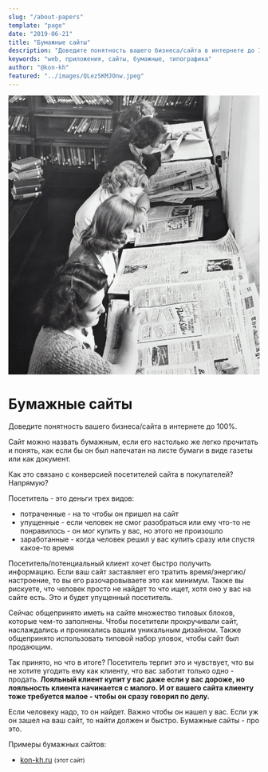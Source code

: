 ```yaml
---
slug: "/about-papers"
template: "page"
date: "2019-06-21"
title: "Бумажные сайты"
description: "Доведите понятность вашего бизнеса/сайта в интернете до 100%."
keywords: "web, приложения, сайты, бумажные, типографика"
author: "@kon-kh"
featured: "../images/QLezSKMJOnw.jpeg"
---
```


![Мы знаем не более/менее того, что смогли прочитать](../images/QLezSKMJOnw.jpeg)

# Бумажные сайты
Доведите понятность вашего бизнеса/сайта в интернете до 100%.

Сайт можно назвать бумажным, если его настолько же легко прочитать и понять, как если бы он был напечатан на листе бумаги в виде газеты или как документ.

Как это связано с конверсией посетителей сайта в покупателей? Напрямую?

Посетитель - это деньги трех видов:
- потраченные - на то чтобы он пришел на сайт
- упущенные - если человек не смог разобраться или ему что-то не понравилось - он мог купить у вас, но этого не произошло
- заработанные - когда человек решил у вас купить сразу или спустя какое-то время

Посетитель/потенциальный клиент хочет быстро получить информацию.
Если ваш сайт заставляет его тратить время/энергию/настроение,
то вы его разочаровываете это как минимум.
Также вы рискуете, что человек просто не найдет то что ищет, хотя оно у вас на сайте есть.
Это и будет упущенный посетитель.

Сейчас общепринято иметь на сайте множество типовых блоков, которые чем-то заполнены.
Чтобы посетители прокручивали сайт, наслаждались и проникались вашим уникальным дизайном.
Также общепринято использовать типовой набор уловок, чтобы сайт был продающим.

Так принято, но что в итоге?
Посетитель терпит это и чувствует, что вы не хотите угодить ему как клиенту, что вас заботит только одно - продать.
**Лояльный клиент купит у вас даже если у вас дороже, но лояльность клиента начинается с малого.
И от вашего сайта клиенту тоже требуется малое - чтобы он сразу говорил по делу.**

Если человеку надо, то он найдет. Важно чтобы он нашел у вас. Если уж он зашел на ваш сайт, то найти должен и быстро.
Бумажные сайты - про это.

Примеры бумажных сайтов:
- <a target="_blank" href="https://kon-kh.ru">kon-kh.ru</a> <small>(этот сайт)</small>
